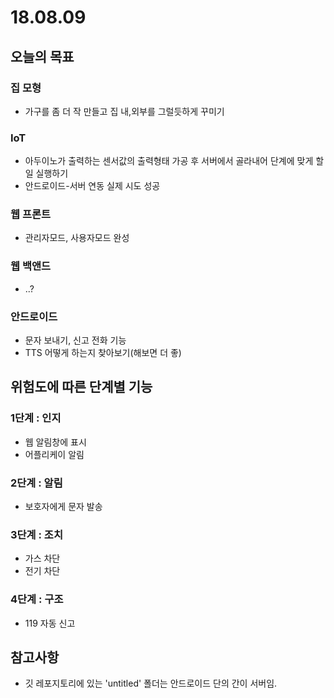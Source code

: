 # 18.08.09

## 오늘의 목표

### 집 모형

* 가구를 좀 더 작 만들고 집 내,외부를 그럴듯하게 꾸미기 

### IoT

* 아두이노가 출력하는 센서값의 출력형태 가공 후 서버에서 골라내어 단계에 맞게 할 일 실행하기
* 안드로이드-서버 연동 실제 시도 성공 

### 웹 프론트

* 관리자모드, 사용자모드 완성

### 웹 백앤드

* ..?

### 안드로이드

* 문자 보내기, 신고 전화 기능
* TTS 어떻게 하는지 찾아보기\(해보면 더 좋\)

## 위험도에 따른 단계별 기능

### 1단계 : 인지

* 웹 알림창에 표시
* 어플리케이 알림

### 2단계 : 알림

* 보호자에게 문자 발송

### 3단계 : 조치

* 가스 차단
* 전기 차단

### 4단계 : 구조

* 119 자동 신고 

## 참고사항

* 깃 레포지토리에 있는 'untitled' 폴더는 안드로이드 단의 간이 서버임. 

